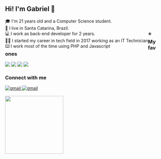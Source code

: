 ## Hi! I'm Gabriel 👋

<div>
  <div style="float: left; display: inline_block;">
    🎓 I'm 21 years old and a Computer Science student.<br/>
    📌 I live in Santa Catarina, Brazil.<br/>
    💻 I work as back-end developer for 2 years.<br/>
    👨‍💻 I started my career in tech field in 2017 working as an IT Technician<br/>
    ⌨️ I work most of the time using PHP and Javascript
  </div>
</div>

<br/>

### ⭐ My fav ones</br>
<img src="https://img.shields.io/badge/PHP-777BB4?style=for-the-badge&logo=php&logoColor=white"/> <img src="https://img.shields.io/badge/JavaScript-323330?style=for-the-badge&logo=javascript&logoColor=F7DF1E"/> <img src="https://img.shields.io/badge/Node.js-43853D?style=for-the-badge&logo=node.js&logoColor=white"/> <img src="https://img.shields.io/badge/MySQL-00000F?style=for-the-badge&logo=mysql&logoColor=white"/>

### Connect with me
<a href="mailto:ak.gabrielmachado@gmail.com">
  <img src="https://img.shields.io/badge/Gmail-D14836?style=for-the-badge&logo=gmail&logoColor=white" alt="gmail"/>
</a>	
<a href="https://www.linkedin.com/in/ak-gabrielmachado/">
  <img src="https://img.shields.io/badge/LinkedIn-0077B5?style=for-the-badge&logo=linkedin&logoColor=white" alt="gmail"/>
</a>
<br/><br/>
<img style="width: 190px; height: 190px;" src="https://c.tenor.com/-SIywyATmagAAAAC/naruto-thumbsup.gif"/>
